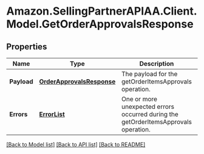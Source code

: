 # Amazon.SellingPartnerAPIAA.Client.Model.GetOrderApprovalsResponse
## Properties

Name | Type | Description | Notes
------------ | ------------- | ------------- | -------------
**Payload** | [**OrderApprovalsResponse**](OrderApprovalsResponse.md) | The payload for the getOrderItemsApprovals operation. | [optional] 
**Errors** | [**ErrorList**](ErrorList.md) | One or more unexpected errors occurred during the getOrderItemsApprovals operation. | [optional] 

[[Back to Model list]](../README.md#documentation-for-models) [[Back to API list]](../README.md#documentation-for-api-endpoints) [[Back to README]](../README.md)


